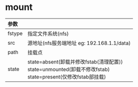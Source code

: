 # mount

|参数| |
|:---|:---|
|fstype|指定文件系统(nfs)|
|src|源地址(nfs服务端地址 eg: 192.168.1.1/data)
|path|挂载点|
|state|state=absent(卸载并修改fstab(清理配置))<br/>state=unmounted(卸载不修改fstab)<br/>state=present(仅修改fstab部挂载)<br/>
